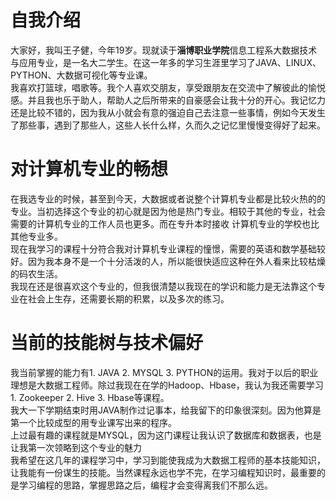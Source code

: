 # 自我介绍 
   
  大家好，我叫王子健，今年19岁。现就读于**淄博职业学院**信息工程系大数据技术与应用专业，是一名大二学生。在这一年多的学习生涯里学习了JAVA、LINUX、PYTHON、大数据可视化等专业课。  
  我喜欢打篮球，唱歌等。我个人喜欢交朋友，享受跟朋友在交流中了解彼此的愉悦感。并且我也乐于助人，帮助人之后所带来的自豪感会让我十分的开心。我记忆力还是比较不错的，因为我从小就会有意的强迫自己去注意一些事情，例如今天发生了那些事，遇到了那些人，这些人长什么样，久而久之记忆里慢慢变得好了起来。
# 对计算机专业的畅想
   
  在我选专业的时候，甚至到今天，大数据或者说整个计算机专业都是比较火热的的专业。当初选择这个专业的初心就是因为他是热门专业。相较于其他的专业，社会需要的计算机专业的工作人员也更多。而在专升本时接收   计算机专业的学校也比其他专业多。  
  现在我学习的课程十分符合我对计算机专业课程的憧憬，需要的英语和数学基础较好。因为我本身不是一个十分活泼的人，所以能很快适应这种在外人看来比较枯燥的码农生活。  
  我现在还是很喜欢这个专业的，但我很清楚以我现在的学识和能力是无法靠这个专业在社会上生存，还需要长期的积累，以及多次的练习。
# 当前的技能树与技术偏好  
  
  我当前掌握的能力有1. JAVA 2. MYSQL 3. PYTHON的运用。我对于以后的职业理想是大数据工程师。除过我现在在学的Hadoop、Hbase，我认为我还需要学习1. Zookeeper 2. Hive 3. Hbase等课程。  
  我大一下学期结束时用JAVA制作过记事本，给我留下的印象很深刻。因为他算是第一个比较成型的用专业课写出来的程序。  
  上过最有趣的课程就是MYSQL，因为这门课程让我认识了数据库和数据表，也是让我第一次领略到这个专业的魅力  
  我希望在这几年的课程学习中，学习到能使我成为大数据工程师的基本技能知识，让我能有一份谋生的技能。当然课程永远也学不完，在学习编程知识时，最重要的是学习编程的思路，掌握思路之后，编程才会变得离我们不那么远。
  
